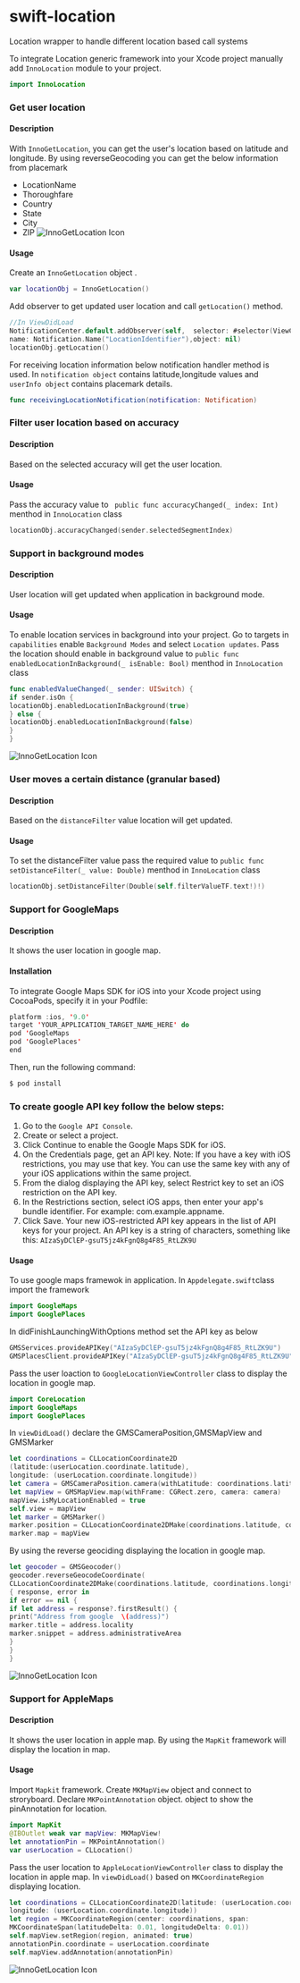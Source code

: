 # swift-location
Location wrapper to handle different location based call systems

To integrate Location generic framework into your Xcode project manually
add `InnoLocation` module to your project.

```swift
import InnoLocation
```
### Get user location
#### Description
With `InnoGetLocation`, you can get the user's location based on latitude and longitude. By using reverseGeocoding you can get the below information from placemark
* LocationName
* Thoroughfare
* Country
* State
* City
* ZIP
![InnoGetLocation Icon](Resources/InnoGetLocation.png "InnoGetLocation Icon")
#### Usage
Create an `InnoGetLocation` object .
```swift
var locationObj = InnoGetLocation()
```
Add observer to get updated user location and call `getLocation()` method.
```swift
//In ViewDidLoad
NotificationCenter.default.addObserver(self,  selector: #selector(ViewController.receivingLocationNotification(notification:)),
name: Notification.Name("LocationIdentifier"),object: nil)
locationObj.getLocation()
```
For receiving location information below notification handler method is used. In `notification object` contains latitude,longitude values and `userInfo object` contains placemark details.
```swift
func receivingLocationNotification(notification: Notification)
```
### Filter user location based on accuracy
#### Description
Based on the selected accuracy will get the user location.
#### Usage
Pass the accuracy value to ` public func accuracyChanged(_ index: Int)` menthod in `InnoLocation` class
```swift
locationObj.accuracyChanged(sender.selectedSegmentIndex)
```
### Support in background modes
#### Description
User location will get updated when application in background mode.
#### Usage
To enable location services in background into your project. Go to targets in `capabilities` enable `Background Modes` and select `Location updates`.
Pass the location should enable in background value to `public func enabledLocationInBackground(_ isEnable: Bool)` menthod in `InnoLocation` class
```swift
func enabledValueChanged(_ sender: UISwitch) {
if sender.isOn {
locationObj.enabledLocationInBackground(true)
} else {
locationObj.enabledLocationInBackground(false)
}
}
```
![InnoGetLocation Icon](Resources/InnoHome.png "InnoGetLocation Icon")
### User moves a certain distance (granular based)
#### Description
Based on the `distanceFilter` value location will get updated.
#### Usage
To set the distanceFilter value pass the required value to `public func setDistanceFilter(_ value: Double)` menthod in `InnoLocation` class
```swift
locationObj.setDistanceFilter(Double(self.filterValueTF.text!)!)
```
### Support for GoogleMaps
#### Description
It shows the user location in google map.
#### Installation
To integrate Google Maps SDK for iOS into your Xcode project using CocoaPods, specify it in your Podfile:
```swift
platform :ios, '9.0'
target 'YOUR_APPLICATION_TARGET_NAME_HERE' do
pod 'GoogleMaps
pod 'GooglePlaces'
end
```
Then, run the following command:
```swift
$ pod install
```
### To create google API key follow the below steps:
1. Go to the `Google API Console`.
2. Create or select a project.
3. Click Continue to enable the Google Maps SDK for iOS.
4. On the Credentials page, get an API key. 
Note: If you have a key with iOS restrictions, you may use that key. You can use the same key with any of your iOS applications within the same project.
5. From the dialog displaying the API key, select Restrict key to set an iOS restriction on the API key.
6. In the Restrictions section, select iOS apps, then enter your app's bundle identifier. For example: com.example.appname.
7. Click Save.
Your new iOS-restricted API key appears in the list of API keys for your project. An API key is a string of characters, something like this:
`AIzaSyDClEP-gsuT5jz4kFgnQ8g4F85_RtLZK9U`
#### Usage
To use google maps framewok in application. In `Appdelegate.swift`class import the framework
```swift
import GoogleMaps
import GooglePlaces
```
In didFinishLaunchingWithOptions method set the API key as below
```swift
GMSServices.provideAPIKey("AIzaSyDClEP-gsuT5jz4kFgnQ8g4F85_RtLZK9U")
GMSPlacesClient.provideAPIKey("AIzaSyDClEP-gsuT5jz4kFgnQ8g4F85_RtLZK9U")
```
Pass the user loaction to `GoogleLocationViewController` class to display the location in google map.
```swift
import CoreLocation
import GoogleMaps
import GooglePlaces
```
In `viewDidLoad()` declare the GMSCameraPosition,GMSMapView and GMSMarker
```swift
let coordinations = CLLocationCoordinate2D
(latitude:(userLocation.coordinate.latitude), 
longitude: (userLocation.coordinate.longitude))
let camera = GMSCameraPosition.camera(withLatitude: coordinations.latitude,longitude:coordinations.longitude, zoom: 10)
let mapView = GMSMapView.map(withFrame: CGRect.zero, camera: camera)
mapView.isMyLocationEnabled = true
self.view = mapView
let marker = GMSMarker()
marker.position = CLLocationCoordinate2DMake(coordinations.latitude, coordinations.longitude)
marker.map = mapView
```
By using the reverse geociding displaying the location in google map.
```swift
let geocoder = GMSGeocoder()
geocoder.reverseGeocodeCoordinate(
CLLocationCoordinate2DMake(coordinations.latitude, coordinations.longitude)) 
{ response, error in
if error == nil {
if let address = response?.firstResult() {
print("Address from google  \(address)")
marker.title = address.locality
marker.snippet = address.administrativeArea
}
}
}
```
![InnoGetLocation Icon](Resources/InnoGoogleLocation.png "InnoGetLocation Icon")
### Support for AppleMaps
#### Description
It shows the user location in apple map. By using the `MapKit` framework will display the location in map.
#### Usage
Import `Mapkit` framework. Create `MKMapView` object and connect to stroryboard. Declare `MKPointAnnotation` object.
object to show the pinAnnotation for location.
```swift
import MapKit
@IBOutlet weak var mapView: MKMapView!
let annotationPin = MKPointAnnotation()
var userLocation = CLLocation()
```
Pass the user location to `AppleLocationViewController` class to display the location in apple map. In `viewDidLoad()` based on `MKCoordinateRegion` displaying location.
```swift
let coordinations = CLLocationCoordinate2D(latitude: (userLocation.coordinate.latitude),
longitude: (userLocation.coordinate.longitude))
let region = MKCoordinateRegion(center: coordinations, span:
MKCoordinateSpan(latitudeDelta: 0.01, longitudeDelta: 0.01))
self.mapView.setRegion(region, animated: true)
annotationPin.coordinate = userLocation.coordinate
self.mapView.addAnnotation(annotationPin)
```
![InnoGetLocation Icon](Resources/InnoAppleLocation.png "InnoGetLocation Icon")
